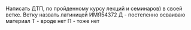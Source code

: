 Написать ДТП, по пройденному курсу лекций и семинаров) в своей ветке. Ветку назвать латиницей ИМЯ54372
Д - постепенно осваиваю материал
Т - вроде нет
П - тоже нет